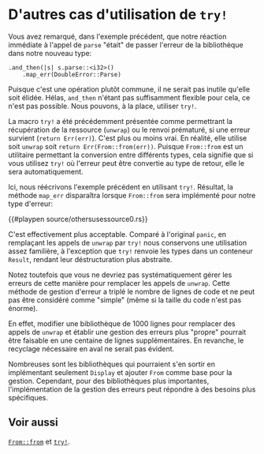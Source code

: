 # D'autres cas d'utilisation de `try!`

Vous avez remarqué, dans l'exemple précédent, que notre réaction immédiate à l'appel de `parse` "était" de passer l'erreur de la bibliothèque dans notre nouveau type:

```rust,ignore
.and_then(|s| s.parse::<i32>()
    .map_err(DoubleError::Parse)
```

Puisque c'est une opération plutôt commune, il ne serait pas inutile qu'elle soit élidée. Hélas, `and_then` n'étant pas suffisamment flexible pour cela, ce n'est pas possible. Nous pouvons, à la place, utiliser `try!`.

La macro `try!` a été précédemment présentée comme permettrant la récupération de la ressource (`unwrap`) ou le renvoi prématuré, si une erreur survient (`return Err(err)`). C'est plus ou moins vrai. En réalité, elle utilise soit `unwrap` soit `return Err(From::from(err))`.  Puisque `From::from` est un utilitaire permettant la conversion entre différents types, cela signifie que si vous utilisez `try!` où l'erreur peut être convertie au type de retour, elle le sera automatiquement.

Ici, nous réécrivons l'exemple précédent en utilisant `try!`. Résultat, la méthode `map_err` disparaîtra lorsque `From::from` sera implémenté pour notre type d'erreur:

{{#playpen source/othersusessource0.rs}}

C'est effectivement plus acceptable. Comparé à l'original `panic`, en remplaçant les appels de `unwrap` par `try!` nous conservons une utilisation assez familière, à l'exception que `try!` renvoie les types dans un conteneur `Result`, rendant leur déstructuration plus abstraite.

Notez toutefois que vous ne devriez pas systématiquement gérer les erreurs de cette manière pour remplacer les appels de `unwrap`. Cette méthode de gestion d'erreur a triplé le nombre de lignes de code et ne peut pas être considéré comme "simple" (même si la taille du code n'est pas énorme).

En effet, modifier une bibliothèque de 1000 lignes pour remplacer des appels de `unwrap` et établir une gestion des erreurs plus "propre" pourrait être faisable en une centaine de lignes supplémentaires. En revanche, le recyclage nécessaire en aval ne serait pas évident.

Nombreuses sont les bibliothèques qui pourraient s'en sortir en implémentant seulement `Display` et ajouter `From` comme base pour la gestion. Cependant, pour des bibliothèques plus importantes, l'implémentation de la gestion des erreurs peut répondre à des besoins plus spécifiques.

## Voir aussi

[`From::from`][from] 
et [`try!`][try].

[from]: https://doc.rust-lang.org/std/convert/trait.From.html
[try]: https://doc.rust-lang.org/std/macro.try!.html
